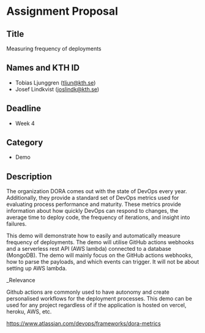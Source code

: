 # Assignment Proposal

## Title

Measuring frequency of deployments

## Names and KTH ID

- Tobias Ljunggren (tljun@kth.se)
- Josef Lindkvist (joslindk@kth.se)

## Deadline

- Week 4

## Category

- Demo

## Description

The organization DORA comes out with the state of DevOps every year. Additionally, they provide a standard set of DevOps metrics used for evaluating process performance and maturity. These metrics provide information about how quickly DevOps can respond to changes, the average time to deploy code, the frequency of iterations, and insight into failures.

This demo will demonstrate how to easily and automatically measure frequency of deployments. The demo will utilise GitHub actions webhooks and a serverless rest API (AWS lambda) connected to a database (MongoDB). The demo will mainly focus on the GitHub actions webhooks, how to parse the payloads, and which events can trigger. It will not be about setting up AWS lambda.  

_Relevance

Github actions are commonly used to have autonomy and create personalised workflows for the deployment processes. This demo can be used for any project regardless of if the application is hosted on vercel, heroku, AWS, etc.

https://www.atlassian.com/devops/frameworks/dora-metrics
